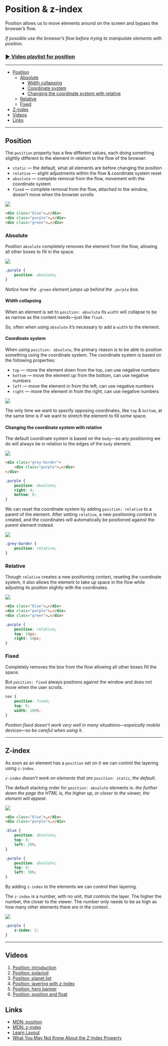 # Position & z-index

Position allows us to move elements around on the screen and bypass the browser’s flow.

*If possible use the browser’s flow before trying to manipulate elements with position.*

### [▶ Video playlist for position](https://www.youtube.com/playlist?list=PLWjCJDeWfDdfWFmcHzFqGxGzzsx_8MPPP)

---

- [Position](#position)
	- [Absolute](#absolute)
		- [Width collapsing](#width-collapsing)
		- [Coordinate system](#coordinate-system)
		- [Changing the coordinate system with relative](#changing-the-coordinate-system-with-relative)
	- [Relative](#relative)
	- [Fixed](#fixed)
- [Z-index](#z-index)
- [Videos](#videos)
- [Links](#links)

---

## Position

The `position` property has a few different values, each doing something slightly different to the element in relation to the flow of the browser:

- `static` — the default, what all elements are before changing the position
- `relative` — slight adjustments within the flow & coordinate system reset
- `absolute` — complete removal from the flow, movement with the coordinate system
- `fixed` — complete removal from the flow, attached to the window, doesn’t move when the browser scrolls

![](readme-screenshots/static-default.png)

```html
<div class="blue">…</div>
<div class="purple">…</div>
<div class="green">…</div>
```

### Absolute

Position `absolute` completely removes the element from the flow, allowing all other boxes to fill in the space.

![](readme-screenshots/absolute.png)

```css
.purple {
	position: absolute;
}
```

*Notice how the `.green` element jumps up behind the `.purple` box.*

#### Width collapsing

When an element is set to `position: absolute` its `width` will collapse to be as narrow as the content needs—just like `float`.

So, often when using `absolute` it’s necessary to add a `width` to the element.

#### Coordinate system

When using `position: absolute`, the primary reason is to be able to position something using the coordinate system. The coordinate system is based on the following properties:

- `top` — move the element down from the top, can use negative numbers
- `bottom` — move the element up from the bottom, can use negative numbers
- `left` — move the element in from the left, can use negative numbers
- `right` — move the element in from the right, can use negative numbers

![](readme-screenshots/coordinates.png)

The only time we want to specify opposing coordinates, like `top` & `bottom`, at the same time is if we want to stretch the element to fill some space.

#### Changing the coordinate system with relative

The default coordinate system is based on the `body`—so any positioning we do will always be in relation to the edges of the `body` element.

![](readme-screenshots/against-body.png)

```html
<div class="grey-border">
	<div class="purple">…</div>
</div>
```

```css
.purple {
	position: absolute;
	right: 0;
	bottom: 0;
}
```

We can reset the coordinate system by adding `position: relative` to a parent of the element. After setting `relative`, a new positioning context is created, and the coordinates will automatically be positioned against the parent element instead.

![](readme-screenshots/against-relative.png)

```css
.grey-border {
	position: relative;
}
```

### Relative

Though `relative` creates a new positioning context, reseting the coordinate system, it also allows the element to take up space in the flow while adjusting its position slightly with the coordinates.

![](readme-screenshots/relative.png)

```html
<div class="blue">…</div>
<div class="purple">…</div>
<div class="green">…</div>
```

```css
.purple {
	position: relative;
	top: 10px;
	right: 10px;
}
```

### Fixed

Completely removes the box from the flow allowing all other boxes fill the space.

But `position: fixed` always positions against the window and does not move when the user scrolls.

```css
nav {
	position: fixed;
	top: 0;
	width: 100%;
}
```

*Position fixed doesn’t work very well in many situations—espeically mobile devices—so be careful when using it.*

---

## Z-index

As soon as an element has a `position` set on it we can control the layering using `z-index`.

*`z-index` doesn’t work on elements that are `position: static`, the default.*

The default stacking order for `position: absolute` elements is: *the further down the page the HTML is, the higher up, or closer to the viewer, the element will appear.*

![](readme-screenshots/default-stacking.png)

```html
<div class="blue">…</div>
<div class="purple">…</div>
```

```css
.blue {
	position: absolute;
	top: 0;
	left: 20%;
}

.purple {
	position: absolute;
	top: 0;
	left: 30%;
}
```

By adding `z-index` to the elements we can control their layering.

The `z-index` is a number, with no unit, that controls the layer. The higher the number, the closer to the viewer. The number only needs to be as high as how many other elements there are in the context.

![](readme-screenshots/z-index.png)

```css
.purple {
	z-index: 2;
}
```

---

## Videos

1. [Position: introduction](http://www.youtube.com/watch?v=jVWnfwOZPDI&list=PLWjCJDeWfDdfWFmcHzFqGxGzzsx_8MPPP&index=1)
2. [Position: polariod](http://www.youtube.com/watch?v=kNJuF4aVHEA&list=PLWjCJDeWfDdfWFmcHzFqGxGzzsx_8MPPP&index=2)
3. [Posiiton: planet list](http://www.youtube.com/watch?v=LU3BkaRVf_8&list=PLWjCJDeWfDdfWFmcHzFqGxGzzsx_8MPPP&index=3)
4. [Position: layering with z-index](https://www.youtube.com/watch?v=6VK4KLW0gS8&list=PLWjCJDeWfDdfWFmcHzFqGxGzzsx_8MPPP&index=4)
5. [Position: hero banner](https://www.youtube.com/watch?v=3MpEnd_rRuY&list=PLWjCJDeWfDdfWFmcHzFqGxGzzsx_8MPPP&index=5)
6. [Position: position and float](https://www.youtube.com/watch?v=wydLbIagYsI&list=PLWjCJDeWfDdfWFmcHzFqGxGzzsx_8MPPP&index=6)

## Links

- [MDN: position](https://developer.mozilla.org/en-US/docs/Web/CSS/position)
- [MDN: z-index](https://developer.mozilla.org/en-US/docs/Web/CSS/z-index)
- [Learn Layout](http://learnlayout.com/)
- [What You May Not Know About the Z-Index Property](http://webdesign.tutsplus.com/tutorials/what-you-may-not-know-about-the-z-index-property--webdesign-16892)
